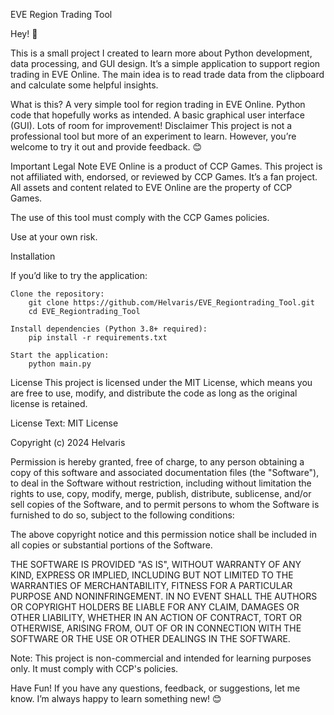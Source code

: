 EVE Region Trading Tool

Hey! 👋

This is a small project I created to learn more about Python development, data processing, and GUI design. It’s a simple application to support region trading in EVE Online. The main idea is to read trade data from the clipboard and calculate some helpful insights.

What is this?
A very simple tool for region trading in EVE Online.
Python code that hopefully works as intended.
A basic graphical user interface (GUI).
Lots of room for improvement!
Disclaimer
This project is not a professional tool but more of an experiment to learn. However, you’re welcome to try it out and provide feedback. 😊

Important Legal Note
EVE Online is a product of CCP Games. This project is not affiliated with, endorsed, or reviewed by CCP Games. It’s a fan project. All assets and content related to EVE Online are the property of CCP Games.

The use of this tool must comply with the CCP Games policies.

Use at your own risk.

Installation

If you’d like to try the application:

    Clone the repository:
        git clone https://github.com/Helvaris/EVE_Regiontrading_Tool.git
        cd EVE_Regiontrading_Tool

    Install dependencies (Python 3.8+ required):
        pip install -r requirements.txt

    Start the application:
        python main.py

License
This project is licensed under the MIT License, which means you are free to use, modify, and distribute the code as long as the original license is retained.

License Text:
MIT License

Copyright (c) 2024 Helvaris

Permission is hereby granted, free of charge, to any person obtaining a copy of this software and associated documentation files (the "Software"), to deal in the Software without restriction, including without limitation the rights to use, copy, modify, merge, publish, distribute, sublicense, and/or sell copies of the Software, and to permit persons to whom the Software is furnished to do so, subject to the following conditions:

The above copyright notice and this permission notice shall be included in all copies or substantial portions of the Software.

THE SOFTWARE IS PROVIDED "AS IS", WITHOUT WARRANTY OF ANY KIND, EXPRESS OR IMPLIED, INCLUDING BUT NOT LIMITED TO THE WARRANTIES OF MERCHANTABILITY, FITNESS FOR A PARTICULAR PURPOSE AND NONINFRINGEMENT. IN NO EVENT SHALL THE AUTHORS OR COPYRIGHT HOLDERS BE LIABLE FOR ANY CLAIM, DAMAGES OR OTHER LIABILITY, WHETHER IN AN ACTION OF CONTRACT, TORT OR OTHERWISE, ARISING FROM, OUT OF OR IN CONNECTION WITH THE SOFTWARE OR THE USE OR OTHER DEALINGS IN THE SOFTWARE.

Note: This project is non-commercial and intended for learning purposes only. It must comply with CCP's policies.

Have Fun!
If you have any questions, feedback, or suggestions, let me know. I’m always happy to learn something new! 😊